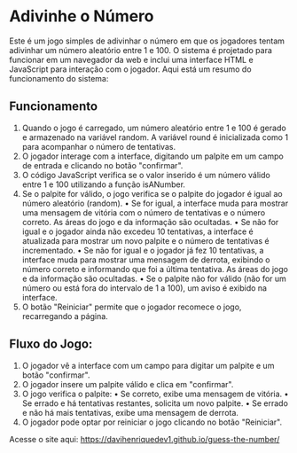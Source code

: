 # Adivinhe o Número

Este é um jogo simples de adivinhar o número em que os jogadores tentam adivinhar 
um número aleatório entre 1 e 100. O sistema é projetado para funcionar em um navegador 
da web e inclui uma interface HTML e JavaScript para interação com o jogador. Aqui está um 
resumo do funcionamento do sistema:

## Funcionamento

1. Quando o jogo é carregado, um número aleatório entre 1 e 100 é gerado e armazenado na variável 
random. A variável round é inicializada como 1 para acompanhar o número de tentativas.
2. O jogador interage com a interface, digitando um palpite em um campo de entrada e clicando no botão 
"confirmar".
3. O código JavaScript verifica se o valor inserido é um número válido entre 1 e 100 utilizando a função 
isANumber.
4. Se o palpite for válido, o jogo verifica se o palpite do jogador é igual ao número aleatório (random).
    • Se for igual, a interface muda para mostrar uma mensagem de vitória com o número de tentativas e o número correto. 
    As áreas do jogo e da informação são ocultadas.
    • Se não for igual e o jogador ainda não excedeu 10 tentativas, a interface é atualizada para mostrar um novo palpite 
    e o número de tentativas é incrementado.
    • Se não for igual e o jogador já fez 10 tentativas, a interface muda para mostrar uma mensagem de derrota, exibindo o 
    número correto e informando que foi a última tentativa. As áreas do jogo e da informação são ocultadas.
    • Se o palpite não for válido (não for um número ou está fora do intervalo de 1 a 100), um aviso é exibido na interface.
5. O botão "Reiniciar" permite que o jogador recomece o jogo, recarregando a página.

## Fluxo do Jogo:

1. O jogador vê a interface com um campo para digitar um palpite e um botão "confirmar".
2. O jogador insere um palpite válido e clica em "confirmar".
3. O jogo verifica o palpite:
    • Se correto, exibe uma mensagem de vitória.
    • Se errado e há tentativas restantes, solicita um novo palpite.
    • Se errado e não há mais tentativas, exibe uma mensagem de derrota.
4. O jogador pode optar por reiniciar o jogo clicando no botão "Reiniciar".

Acesse o site aqui:
 https://davihenriquedev1.github.io/guess-the-number/

